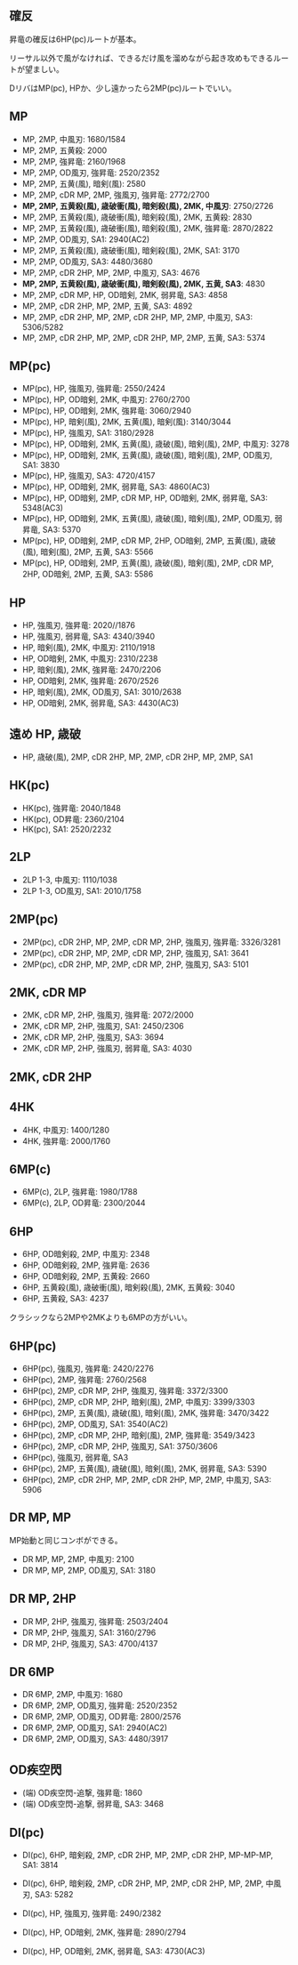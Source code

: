 ## 確反

昇竜の確反は6HP(pc)ルートが基本。

リーサル以外で風がなければ、できるだけ風を溜めながら起き攻めもできるルートが望ましい。

DリバはMP(pc), HPか、少し遠かったら2MP(pc)ルートでいい。

## MP

- MP, 2MP, 中風刃: 1680/1584
- MP, 2MP, 五黄殺: 2000
- MP, 2MP, 強昇竜: 2160/1968
- MP, 2MP, OD風刃, 強昇竜: 2520/2352
- MP, 2MP, 五黄(風), 暗剣(風): 2580
- MP, 2MP, cDR MP, 2MP, 強風刃, 強昇竜: 2772/2700
- **MP, 2MP, 五黄殺(風), 歳破衝(風), 暗剣殺(風), 2MK, 中風刃**: 2750/2726
- MP, 2MP, 五黄殺(風), 歳破衝(風), 暗剣殺(風), 2MK, 五黄殺: 2830
- MP, 2MP, 五黄殺(風), 歳破衝(風), 暗剣殺(風), 2MK, 強昇竜: 2870/2822
- MP, 2MP, OD風刃, SA1: 2940(AC2)
- MP, 2MP, 五黄殺(風), 歳破衝(風), 暗剣殺(風), 2MK, SA1: 3170
- MP, 2MP, OD風刃, SA3: 4480/3680
- MP, 2MP, cDR 2HP, MP, 2MP, 中風刃, SA3: 4676
- **MP, 2MP, 五黄殺(風), 歳破衝(風), 暗剣殺(風), 2MK, 五黄, SA3**: 4830
- MP, 2MP, cDR MP, HP, OD暗剣, 2MK, 弱昇竜, SA3: 4858
- MP, 2MP, cDR 2HP, MP, 2MP, 五黄, SA3: 4892
- MP, 2MP, cDR 2HP, MP, 2MP, cDR 2HP, MP, 2MP, 中風刃, SA3: 5306/5282
- MP, 2MP, cDR 2HP, MP, 2MP, cDR 2HP, MP, 2MP, 五黄, SA3: 5374

## MP(pc)

- MP(pc), HP, 強風刃, 強昇竜: 2550/2424
- MP(pc), HP, OD暗剣, 2MK, 中風刃: 2760/2700
- MP(pc), HP, OD暗剣, 2MK, 強昇竜: 3060/2940
- MP(pc), HP, 暗剣(風), 2MK, 五黄(風), 暗剣(風): 3140/3044
- MP(pc), HP, 強風刃, SA1: 3180/2928
- MP(pc), HP, OD暗剣, 2MK, 五黄(風), 歳破(風), 暗剣(風), 2MP, 中風刃: 3278
- MP(pc), HP, OD暗剣, 2MK, 五黄(風), 歳破(風), 暗剣(風), 2MP, OD風刃, SA1: 3830
- MP(pc), HP, 強風刃, SA3: 4720/4157
- MP(pc), HP, OD暗剣, 2MK, 弱昇竜, SA3: 4860(AC3)
- MP(pc), HP, OD暗剣, 2MP, cDR MP, HP, OD暗剣, 2MK, 弱昇竜, SA3: 5348(AC3)
- MP(pc), HP, OD暗剣, 2MK, 五黄(風), 歳破(風), 暗剣(風), 2MP, OD風刃, 弱昇竜, SA3: 5370
- MP(pc), HP, OD暗剣, 2MP, cDR MP, 2HP, OD暗剣, 2MP, 五黄(風), 歳破(風), 暗剣(風), 2MP, 五黄, SA3: 5566
- MP(pc), HP, OD暗剣, 2MP, 五黄(風), 歳破(風), 暗剣(風), 2MP, cDR MP, 2HP, OD暗剣, 2MP, 五黄, SA3: 5586

## HP

- HP, 強風刃, 強昇竜: 2020//1876
- HP, 強風刃, 弱昇竜, SA3: 4340/3940
- HP, 暗剣(風), 2MK, 中風刃: 2110/1918
- HP, OD暗剣, 2MK, 中風刃: 2310/2238
- HP, 暗剣(風), 2MK, 強昇竜: 2470/2206
- HP, OD暗剣, 2MK, 強昇竜: 2670/2526
- HP, 暗剣(風), 2MK, OD風刃, SA1: 3010/2638
- HP, OD暗剣, 2MK, 弱昇竜, SA3: 4430(AC3)

## 遠め HP, 歳破

- HP, 歳破(風), 2MP, cDR 2HP, MP, 2MP, cDR 2HP, MP, 2MP, SA1

## HK(pc)

- HK(pc), 強昇竜: 2040/1848
- HK(pc), OD昇竜: 2360/2104
- HK(pc), SA1: 2520/2232

## 2LP

- 2LP 1-3, 中風刃: 1110/1038
- 2LP 1-3, OD風刃, SA1: 2010/1758

## 2MP(pc)

- 2MP(pc), cDR 2HP, MP, 2MP, cDR MP, 2HP, 強風刃, 強昇竜: 3326/3281
- 2MP(pc), cDR 2HP, MP, 2MP, cDR MP, 2HP, 強風刃, SA1: 3641
- 2MP(pc), cDR 2HP, MP, 2MP, cDR MP, 2HP, 強風刃, SA3: 5101

## 2MK, cDR MP

- 2MK, cDR MP, 2HP, 強風刃, 強昇竜: 2072/2000
- 2MK, cDR MP, 2HP, 強風刃, SA1: 2450/2306
- 2MK, cDR MP, 2HP, 強風刃, SA3: 3694
- 2MK, cDR MP, 2HP, 強風刃, 弱昇竜, SA3: 4030

## 2MK, cDR 2HP

## 4HK

- 4HK, 中風刃: 1400/1280
- 4HK, 強昇竜: 2000/1760

## 6MP(c)

- 6MP(c), 2LP, 強昇竜: 1980/1788
- 6MP(c), 2LP, OD昇竜: 2300/2044

## 6HP

- 6HP, OD暗剣殺, 2MP, 中風刃: 2348
- 6HP, OD暗剣殺, 2MP, 強昇竜: 2636
- 6HP, OD暗剣殺, 2MP, 五黄殺: 2660
- 6HP, 五黄殺(風), 歳破衝(風), 暗剣殺(風), 2MK, 五黄殺: 3040
- 6HP, 五黄殺, SA3: 4237

クラシックなら2MPや2MKよりも6MPの方がいい。

## 6HP(pc)

- 6HP(pc), 強風刃, 強昇竜: 2420/2276
- 6HP(pc), 2MP, 強昇竜: 2760/2568
- 6HP(pc), 2MP, cDR MP, 2HP, 強風刃, 強昇竜: 3372/3300
- 6HP(pc), 2MP, cDR MP, 2HP, 暗剣(風), 2MP, 中風刃: 3399/3303
- 6HP(pc), 2MP, 五黄(風), 歳破(風), 暗剣(風), 2MK, 強昇竜: 3470/3422
- 6HP(pc), 2MP, OD風刃, SA1: 3540(AC2)
- 6HP(pc), 2MP, cDR MP, 2HP, 暗剣(風), 2MP, 強昇竜: 3549/3423
- 6HP(pc), 2MP, cDR MP, 2HP, 強風刃, SA1: 3750/3606
- 6HP(pc), 強風刃, 弱昇竜, SA3
- 6HP(pc), 2MP, 五黄(風), 歳破(風), 暗剣(風), 2MK, 弱昇竜, SA3: 5390
- 6HP(pc), 2MP, cDR 2HP, MP, 2MP, cDR 2HP, MP, 2MP, 中風刃, SA3: 5906

## DR MP, MP

MP始動と同じコンボができる。

- DR MP, MP, 2MP, 中風刃: 2100
- DR MP, MP, 2MP, OD風刃, SA1: 3180

## DR MP, 2HP

- DR MP, 2HP, 強風刃, 強昇竜: 2503/2404
- DR MP, 2HP, 強風刃, SA1: 3160/2796
- DR MP, 2HP, 強風刃, SA3: 4700/4137

## DR 6MP

- DR 6MP, 2MP, 中風刃: 1680
- DR 6MP, 2MP, OD風刃, 強昇竜: 2520/2352
- DR 6MP, 2MP, OD風刃, OD昇竜: 2800/2576
- DR 6MP, 2MP, OD風刃, SA1: 2940(AC2)
- DR 6MP, 2MP, OD風刃, SA3: 4480/3917

## OD疾空閃

- (端) OD疾空閃-追撃, 強昇竜: 1860
- (端) OD疾空閃-追撃, 弱昇竜, SA3: 3468

## DI(pc)

- DI(pc), 6HP, 暗剣殺, 2MP, cDR 2HP, MP, 2MP, cDR 2HP, MP-MP-MP, SA1: 3814
- DI(pc), 6HP, 暗剣殺, 2MP, cDR 2HP, MP, 2MP, cDR 2HP, MP, 2MP, 中風刃, SA3: 5282

- DI(pc), HP, 強風刃, 強昇竜: 2490/2382
- DI(pc), HP, OD暗剣, 2MK, 強昇竜: 2890/2794
- DI(pc), HP, OD暗剣, 2MK, 弱昇竜, SA3: 4730(AC3)

